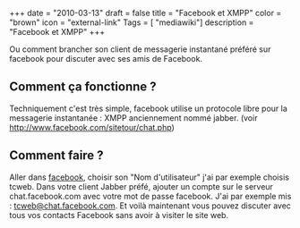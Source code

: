 +++
date = "2010-03-13"
draft = false
title = "Facebook et XMPP"
color = "brown"
icon = "external-link"
Tags = [ "mediawiki"]
description = "Facebook et XMPP"
+++

Ou comment brancher son client de messagerie instantané préféré sur
facebook pour discuter avec ses amis de Facebook.

Comment ça fonctionne ?
-----------------------

Techniquement c'est très simple, facebook utilise un protocole libre
pour la messagerie instantanée : XMPP anciennement nommé jabber. (voir
<http://www.facebook.com/sitetour/chat.php>)

Comment faire ?
---------------

Aller dans [facebook](http://facebook.com), choisir son "Nom
d'utilisateur" j'ai par exemple choisis tcweb. Dans votre client Jabber
préfé, ajouter un compte sur le serveur chat.facebook.com avec votre mot
de passe facebook. J'ai par exemple mis : tcweb@chat.facebook.com. Et
voilà maintenant vous pouvez discuter avec tous vos contacts Facebook
sans avoir à visiter le site web.

